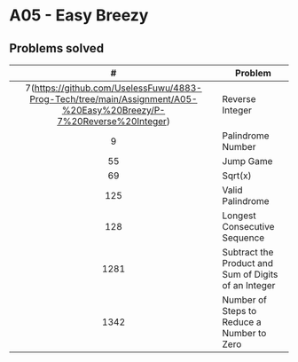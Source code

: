 # A05 - Easy Breezy
## Problems solved
|   #   | Problem         |
| :---: | --------------- | 
|    7(https://github.com/UselessFuwu/4883-Prog-Tech/tree/main/Assignment/A05-%20Easy%20Breezy/P-7%20Reverse%20Integer)  | Reverse Integer |
|    9  | Palindrome Number |
|   55  | Jump Game |
|   69  | Sqrt(x) | 
|  125  | Valid Palindrome | 
|  128  | Longest Consecutive Sequence |
| 1281  | Subtract the Product and Sum of Digits of an Integer |
| 1342  | Number of Steps to Reduce a Number to Zero |



